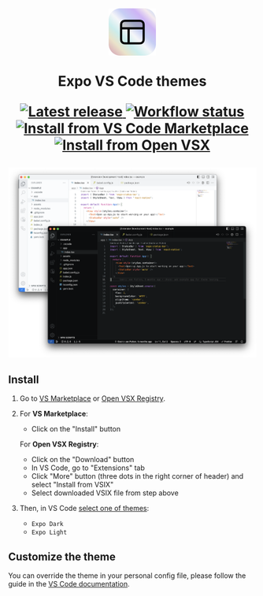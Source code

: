 <h1 align="center">
<img width="96" alt="Expo Tools" src="./.github/resources/logo.png" />

Expo VS Code themes

<p align="center">
  <a aria-label="Latest release" href="https://github.com/expo/vscode-expo-theme/releases" target="_blank">
    <img alt="Latest release" src="https://img.shields.io/github/package-json/v/expo/vscode-expo-theme?style=flat-square&color=0366D6&labelColor=49505A" />
  </a>
  <a aria-label="Workflow status" href="https://github.com/expo/vscode-expo-theme/actions" target="_blank">
    <img alt="Workflow status" src="https://img.shields.io/github/actions/workflow/status/expo/vscode-expo/test.yml?branch=main&style=flat-square&labelColor=49505A" />
  </a>
  <a aria-label="Install from VS Code Marketplace" href="https://marketplace.visualstudio.com/items?itemName=expo.vscode-expo-theme" target="_blank">
    <img alt="Install from VS Code Marketplace" src="https://img.shields.io/badge/vscode-marketplace-25292E?style=flat-square&label=%20&logoColor=BCC3CD&labelColor=49505A&logo=Visual%20Studio%20Code" />
  </a>
  <a aria-label="Install from Open VSX" href="https://open-vsx.org/extension/expo/vscode-expo-theme" target="_blank">
    <img alt="Install from Open VSX" src="https://img.shields.io/badge/vscode-open%20vsx-25292E?style=flat-square&label=%20&logoColor=BCC3CD&labelColor=49505A&logo=Eclipse%20IDE" />
  </a>
</p>
</h1>

<img alt="Expo VS Code themes" src="./.github/resources/splash.png" />

## Install

1. Go to [VS Marketplace](https://marketplace.visualstudio.com/items?itemName=expo.vscode-expo-theme) or [Open VSX Registry](https://open-vsx.org/extension/expo/vscode-expo-theme).
2. For **VS Marketplace**:
   * Click on the "Install" button

   For **Open VSX Registry**:
   * Click on the "Download" button
   * In VS Code, go to "Extensions" tab
   * Click "More" button (three dots in the right corner of header) and select "Install from VSIX"
   * Select downloaded VSIX file from step above
3. Then, in VS Code [select one of themes](https://code.visualstudio.com/docs/getstarted/themes#_selecting-the-color-theme):
   - `Expo Dark`
   - `Expo Light`

## Customize the theme

You can override the theme in your personal config file, please follow the guide in the [VS Code documentation](https://code.visualstudio.com/api/extension-guides/color-theme).

